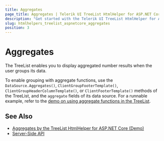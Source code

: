 ```yaml
---
title: Aggregates
page_title: Aggregates | Telerik UI TreeList HtmlHelper for ASP.NET Core
description: "Get started with the Telerik UI TreeList HtmlHelper for ASP.NET Core and group its data by using aggregate functions."
slug: htmlhelpers_treelist_aspnetcore_aggregates
position: 3
---
```


# Aggregates

The TreeList enables you to display aggregated number results when the user groups its data.

To enable grouping with aggregate functions, use the `DataSource.Aggregates()`, `ClientGroupFooterTemplate()`, `ClientGroupHeaderColumnTemplate()`, or `ClientFooterTemplate()` methods of the TreeList, and the `aggregate` fields of its data source. For a runnable example, refer to the [demo on using aggregate functions in the TreeList](https://demos.telerik.com/aspnet-core/treelist/aggregates).

## See Also

* [Aggregates by the TreeList HtmlHelper for ASP.NET Core (Demo)](https://demos.telerik.com/aspnet-core/treelist/aggregates)
* [Server-Side API](/api/treelist)
